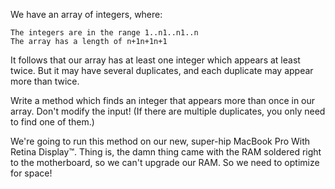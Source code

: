  We have an array of integers, where:

    The integers are in the range 1..n1..n1..n
    The array has a length of n+1n+1n+1

It follows that our array has at least one integer which appears at least twice. But it may have several duplicates, and each duplicate may appear more than twice.

Write a method which finds an integer that appears more than once in our array. Don't modify the input! (If there are multiple duplicates, you only need to find one of them.)

We're going to run this method on our new, super-hip MacBook Pro With Retina Display™. Thing is, the damn thing came with the RAM soldered right to the motherboard, so we can't upgrade our RAM. So we need to optimize for space! 